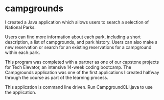 # campgrounds
I created a Java application which allows users to search a selection of National Parks. 

Users can find more information about each park, including a short description, a list of campgrounds, and park history. Users can also make a new reservation or search for an existing reservations for a campground within each park. 

This program was completed with a partner as one of our capstone projects for Tech Elevator, an intensive 14-week coding bootcamp. The Campgrounds application was one of the first applications I created halfway through the course as part of the learning process. 

This application is command line driven. Run CampgroundCLI.java to use the application.

